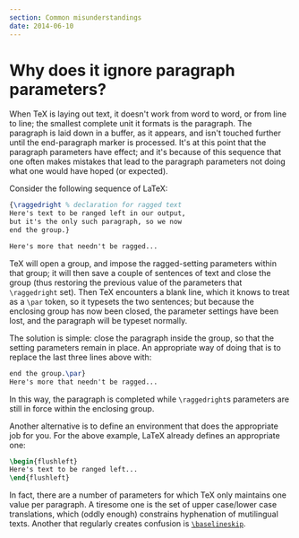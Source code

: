 ```yaml
---
section: Common misunderstandings
date: 2014-06-10
---
```


# Why does it ignore paragraph parameters?

When TeX is laying out text, it doesn't work from word to word, or
from line to line; the smallest complete unit it formats is the
paragraph.  The paragraph is laid down in a buffer, as it appears, and
isn't touched further until the end-paragraph marker is processed.
It's at this point that the paragraph parameters have effect; and it's
because of this sequence that one often makes mistakes that lead to
the paragraph parameters not doing what one would have hoped (or
expected).

Consider the following sequence of LaTeX:
<!-- {% raw %} -->
```latex
{\raggedright % declaration for ragged text
Here's text to be ranged left in our output,
but it's the only such paragraph, so we now
end the group.}

Here's more that needn't be ragged...
```
<!-- {% endraw %} -->
TeX will open a group, and impose the ragged-setting parameters within
that group; it will then save a couple of sentences of text and
close the group (thus restoring the previous value of the
parameters that `\raggedright` set).  Then TeX encounters a blank
line, which it knows to treat as a `\par` token, so it typesets the
two sentences; but because the enclosing group has now been closed,
the parameter settings have been lost, and the paragraph will be
typeset normally.

The solution is simple: close the paragraph inside the group, so that
the setting parameters remain in place.  An appropriate way of doing
that is to replace the last three lines above with:
<!-- {% raw %} -->
```latex
end the group.\par}
Here's more that needn't be ragged...
```
<!-- {% endraw %} -->
In this way, the paragraph is completed while `\raggedright`s
parameters are still in force within the enclosing group.

Another alternative is to define an environment that does the
appropriate job for you.  For the above example, LaTeX already
defines an appropriate one:
```latex
\begin{flushleft}
Here's text to be ranged left...
\end{flushleft}
```

In fact, there are a number of parameters for which TeX only
maintains one value per paragraph.  A tiresome one is the set of upper
case/lower case translations, which (oddly enough) constrains
hyphenation of mutilingual texts.  Another that regularly creates
confusion is [`\baselineskip`](FAQ-baselinepar.md).

